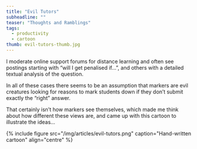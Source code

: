 ```yaml
---
title: "Evil Tutors"
subheadline: ""
teaser: "Thoughts and Ramblings"
tags:
  - productivity
  - cartoon
thumb: evil-tutors-thumb.jpg
---
```

I moderate online support forums for distance learning and often see postings starting with “will I get penalised if…”,
and others with a detailed textual analysis of the question.

In all of these cases there seems to be an assumption that markers are evil creatures looking for reasons to
mark students down if they don’t submit exactly the “right” answer.

That certainly isn’t how markers see themselves, which made me think about how different these views are,
and came up with this cartoon to illustrate the ideas…

{% include figure src="/img/articles/evil-tutors.png" caption="Hand-written cartoon" align="centre" %}
